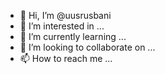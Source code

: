- 👋 Hi, I’m @uusrusbani
- 👀 I’m interested in ...
- 🌱 I’m currently learning ...
- 💞️ I’m looking to collaborate on ...
- 📫 How to reach me ...

<!---
uusrusbani/uusrusbani is a ✨ special ✨ repository because its `README.md` (this file) appears on your GitHub profile.
You can click the Preview link to take a look at your changes.
--->
